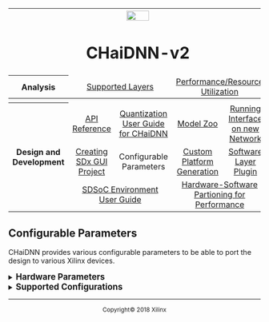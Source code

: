 <table style="width:100%">
<tr>
<th width="100%" colspan="6"><img src="https://www.xilinx.com/content/dam/xilinx/imgs/press/media-kits/corporate/xilinx-logo.png" width="30%"/><h1>CHaiDNN-v2</h2>
</th>
</tr>
  <tr>
    <th rowspan="2" width="17%">Analysis</th>
   </tr>
<tr>
	<td width="40%" align="center" colspan="2"><a href="../docs/SUPPORTED_LAYERS.md">Supported Layers</a></td>
	<td width="50%" align="center" colspan="2"><a href="../docs/PERFORMANCE_SNAPSHOT.md">Performance/Resource Utilization</a></td>

</tr>
<tr></tr>
    <tr></tr>
  <tr><th colspan="6"></th></tr>

  <tr></tr>
  <tr>
     <th rowspan="7" width="17%">Design and Development</th>
   </tr>

<tr>
	<td  align="center"><a href="../docs/API.md">API Reference</a></td>
	<td  align="center"><a href="../docs/QUANTIZATION.md">Quantization User Guide for CHaiDNN</a></td>
	<td  align="center"><a href="../docs/MODELZOO.md">Model Zoo</a></td>
	<td  align="center"><a href="../docs/RUN_NEW_NETWORK.md">Running Interface on new Network</a></td>
</tr>
  <tr></tr>
<tr>
	<td  align="center"><a href="../docs/BUILD_USING_SDX_GUI.md">Creating SDx GUI Project</a></td>
	<td  align="center">Configurable Parameters</td>
	<td  align="center"><a href="../docs/CUSTOM_PLATFORM_GEN.md">Custom Platform Generation</a></td>
	<td  align="center"><a href="../docs/SOFTWARE_LAYER_PLUGIN.md">Software Layer Plugin</a></td>
</tr>
  <tr></tr>
<tr>
	<td  align="center" colspan="2"><a href="https://www.xilinx.com/support/documentation/sw_manuals/xilinx2017_4/ug1027-sdsoc-user-guide.pdf">SDSoC Environment User Guide</a></td>
	<td  align="center" colspan="2"><a href="../docs/HW_SW_PARTITIONING.md">Hardware-Software Partioning for Performance</a></td>

</tr>  
</table>

## Configurable Parameters

CHaiDNN provides various configurable parameters to be able to port the design to various Xilinx devices.

<details>
<summary><strong><big>Hardware Parameters</big></strong></summary>

The following table describes the available configurable parameters. The below parameters have to be changed in the two files namely [xi_conv_config.h](../design/conv/include/xi_conv_config.h) and [hw_settings.h](../software/include/hw_settings.h).

>**:pushpin: NOTE:**  Both the design and the software has to be rebuilt for expected functionality of the new configuration.

| Parameter        | Description           |
| ------------- |:-------------|
| XI_DIET_CHAI_Z      | Set to 1 to configure the design to use 128 DSPs for compute and 64-bit AXI interface |
| XI_DIET_CHAI_ZUPLUS      |   Set to 1 to configure the design to use 128 DSPs for compute and 128-bit AXI interface      |
| XI_KER_PROC | Sets the number of output feature maps to be generated in parallel. The valid values: 8, 16      |
| XI_PIX_PROC | Sets the number of output pixels to be generated in parallel. Valid values: 4,8,16, 32, 64      |
| XI_ISTAGEBUFF_DEPTH | Configures the depth of Istage Buffer. Valid Values: 1024, 2048, 4096, 8192      |
| XI_OSTAGEBUFF_DEPTH | Configures the depth of Ostage Buffer. Valid Values: 1024, 2048, 4096      |
| XI_WEIGHTBUFF_DEPTH | Configures the depth of Weights Buffer. Valid Values: 1024, 2048, 4096      |

The below parameters have to be changed in thr [xi_conv_config.h](../design/conv/include/xi_conv_config.h) file.

>**:pushpin: NOTE:**  The design has to be rebuilt for expected functionality of the new configuration


| Parameter        | Description           |
| ------------- |:-------------|
| XI_BIAS_URAM_EN | Set to 1 to map Bias buffer to URAM      |
| XI_WTS_URAM_EN | Set to 1 to map Weights buffer to URAM      |
| XI_ISTG_URAM_EN | Set to 1 to map Istage buffer to URAM      |
| XI_OSTG_URAM_EN | Set to 1 to map Ostage buffer to URAM      |
| XI_FEED_URAM_EN | Set to 1 to map Feeding buffer to URAM      |
| XI_SCALE_URAM_EN | Set to 1 to map Scale buffer to URAM      |

</details>

<details>
<summary><strong><big>Supported Configurations</big></strong></summary>

The following table shows the configurations for XI_KER_PROC and XI_PIX_PROC for required number of compute DSPs.

<table class="tg">
  <tr>
    <th class="tg-us36">DSPs</th>
    <th class="tg-us36" colspan="2">128</th>
    <th class="tg-us36" colspan="2">256</th>
    <th class="tg-us36" colspan="2">512</th>
    <th class="tg-us36" colspan="2">1024</th>
  </tr>
  <tr>
    <td class="tg-us36">XI_KER_PROC</td>
    <td class="tg-us36">8</td>
    <td class="tg-us36">16</td>
    <td class="tg-us36">8</td>
    <td class="tg-us36">16</td>
    <td class="tg-us36">8</td>
    <td class="tg-us36">16</td>
    <td class="tg-us36">8</td>
    <td class="tg-us36">16</td>
  </tr>
  <tr>
    <td class="tg-yw4l">XI_PIX_PROC</td>
    <td class="tg-yw4l">8</td>
    <td class="tg-yw4l">4</td>
    <td class="tg-yw4l">16</td>
    <td class="tg-yw4l">8</td>
    <td class="tg-yw4l">32</td>
    <td class="tg-yw4l">16</td>
    <td class="tg-yw4l">64</td>
    <td class="tg-yw4l">32</td>
  </tr>
</table>

</details>


<hr/>
<p align="center"><sup>Copyright&copy; 2018 Xilinx</sup></p>
